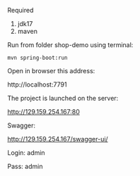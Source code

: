 Required
1. jdk17
2. maven

Run from folder shop-demo using terminal:

 `mvn spring-boot:run`

Open in browser this address:

http://localhost:7791

The project is launched on the server:

http://129.159.254.167:80

Swagger:

http://129.159.254.167/swagger-ui/

Login: admin

Pass: admin